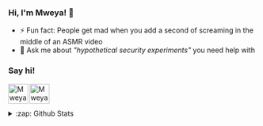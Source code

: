 ### Hi, I'm Mweya! 👋
 - ⚡ Fun fact: People get mad when you add a second of screaming in the middle of an ASMR video
 - 💬 Ask me about _"hypothetical security experiments"_ you need help with

### Say hi!
[<img align="left" alt="Mweya Ruider | LinkedIn" width="40px" src="https://cdn.jsdelivr.net/npm/simple-icons@v3/icons/linkedin.svg" />][linkedin]
[<img align="left" alt="Mweya Ruider | Instagram" width="40px" src="https://cdn.jsdelivr.net/npm/simple-icons@v3/icons/instagram.svg" />][instagram]

<br />
<br />
<br />
<details>
  <summary>:zap: Github Stats</summary>

  [![:)](https://github-readme-stats.vercel.app/api?username=Ninja243&count_private=true&show_icons=true&theme=synthwave)](https://github.com/Ninja243/github-readme-stats)

[![Top Langs](https://github-readme-stats.vercel.app/api/top-langs/?username=Ninja243&count_private=true&show_icons=true&langs_count=10&theme=synthwave)](https://github.com/Ninja243/github-readme-stats)
</details>

[instagram]: https://www.instagram.com/mweyaruider/
[linkedin]: https://www.linkedin.com/in/mweyaruider/


<!--
**Ninja243/Ninja243** is a ✨ _special_ ✨ repository because its `README.md` (this file) appears on your GitHub profile.

Here are some ideas to get you started:

- 🔭 I’m currently working on ...
- 🌱 I’m currently learning ...
- 👯 I’m looking to collaborate on ...
- 🤔 I’m looking for help with ...
- 💬 Ask me about ...
- 📫 How to reach me: ...
- 😄 Pronouns: ...
- ⚡ Fun fact: ...
-->
